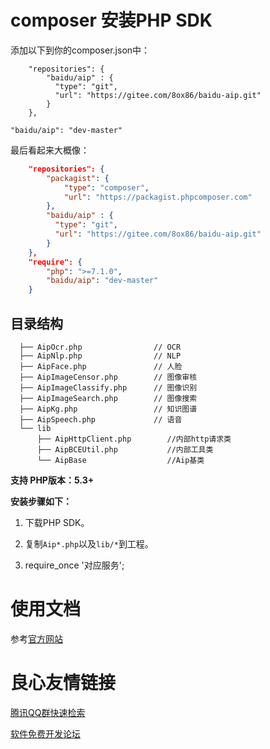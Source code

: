 # composer 安装PHP SDK

添加以下到你的composer.json中：


```
    "repositories": {
        "baidu/aip" : {
          "type": "git",
          "url": "https://gitee.com/8ox86/baidu-aip.git"
        }
    },
```



```
"baidu/aip": "dev-master"
```


最后看起来大概像：
```json
    "repositories": {
        "packagist": {
            "type": "composer",
            "url": "https://packagist.phpcomposer.com"
        },
        "baidu/aip" : {
          "type": "git",
          "url": "https://gitee.com/8ox86/baidu-aip.git"
        }
    },
    "require": {
        "php": ">=7.1.0",
        "baidu/aip": "dev-master"
    }

```



## 目录结构
```
  ├── AipOcr.php                // OCR
  ├── AipNlp.php                // NLP
  ├── AipFace.php               // 人脸
  ├── AipImageCensor.php        // 图像审核
  ├── AipImageClassify.php      // 图像识别
  ├── AipImageSearch.php        // 图像搜索
  ├── AipKg.php                 // 知识图谱
  ├── AipSpeech.php             // 语音
  └── lib
      ├── AipHttpClient.php        //内部http请求类
      ├── AipBCEUtil.php           //内部工具类
      └── AipBase                  //Aip基类
```

**支持 PHP版本：5.3+**

**安装步骤如下：**

1. 下载PHP SDK。

2. 复制```Aip*.php```以及```lib/*```到工程。

3. require_once '对应服务';


# 使用文档

参考[官方网站](http://ai.baidu.com/docs#/Begin/top)


 # 良心友情链接

[腾讯QQ群快速检索](http://u.720life.cn/s/8cf73f7c)

[软件免费开发论坛](http://u.720life.cn/s/bbb01dc0)